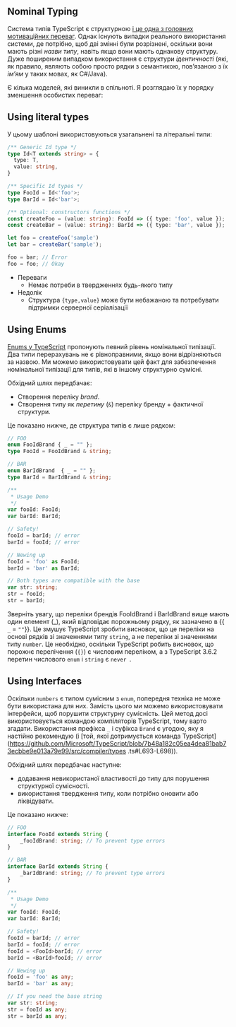 ## Nominal Typing
Система типів TypeScript є структурною [і це одна з головних мотиваційних переваг](../why-typescript.md). Однак існують випадки реального використання системи, де потрібно, щоб дві змінні були розрізнені, оскільки вони мають різні *назви типу*, навіть якщо вони мають однакову структуру. Дуже поширеним випадком використання є структури *ідентичності* (які, як правило, являють собою просто рядки з семантикою, пов’язаною з їх *ім’ям* у таких мовах, як C#/Java).

Є кілька моделей, які виникли в спільноті. Я розглядаю їх у порядку зменшення особистих переваг:

## Using literal types

У цьому шаблоні використовуються узагальнені та літеральні типи:

```ts
/** Generic Id type */
type Id<T extends string> = {
  type: T,
  value: string,
}

/** Specific Id types */
type FooId = Id<'foo'>;
type BarId = Id<'bar'>;

/** Optional: constructors functions */
const createFoo = (value: string): FooId => ({ type: 'foo', value });
const createBar = (value: string): BarId => ({ type: 'bar', value });

let foo = createFoo('sample')
let bar = createBar('sample');

foo = bar; // Error
foo = foo; // Okay
```

* Переваги
   - Немає потреби в твердженнях будь-якого типу
* Недолік
   - Структура `{type,value}` може бути небажаною та потребувати підтримки серверної серіалізації

## Using Enums
[Enums у TypeScript](../enums.md) пропонують певний рівень номінальної типізації. Два типи перерахувань не є рівноправними, якщо вони відрізняються за назвою. Ми можемо використовувати цей факт для забезпечення номінальної типізації для типів, які в іншому структурно сумісні.

Обхідний шлях передбачає:
* Створення переліку *brand*.
* Створення типу як *перетину* (`&`) переліку бренду + фактичної структури.

Це показано нижче, де структура типів є лише рядком:

```ts
// FOO
enum FooIdBrand { _ = "" };
type FooId = FooIdBrand & string;

// BAR
enum BarIdBrand  { _ = "" };
type BarId = BarIdBrand & string;

/**
 * Usage Demo
 */
var fooId: FooId;
var barId: BarId;

// Safety!
fooId = barId; // error
barId = fooId; // error

// Newing up
fooId = 'foo' as FooId;
barId = 'bar' as BarId;

// Both types are compatible with the base
var str: string;
str = fooId;
str = barId;
```

Зверніть увагу, що переліки брендів FooIdBrand і BarIdBrand вище мають один елемент (_), який відповідає порожньому рядку, як зазначено в {{` _` = `""`}}. Це змушує TypeScript зробити висновок, що це переліки на основі рядків зі значеннями типу ``string``, а не переліки зі значеннями типу ``number``. Це необхідно, оскільки TypeScript робить висновок, що порожнє перелічення (``{}``) є числовим переліком, а з TypeScript 3.6.2 перетин числового ``enum`` і ``string`` є ``never ``.

## Using Interfaces

Оскільки `numbers` є типом сумісним з `enum`, попередня техніка не може бути використана для них. Замість цього ми можемо використовувати інтерфейси, щоб порушити структурну сумісність. Цей метод досі використовується командою компіляторів TypeScript, тому варто згадати. Використання префікса `_` і суфікса `Brand` є угодою, яку я настійно рекомендую (і [той, якої дотримується команда TypeScript](https://github.com/Microsoft/TypeScript/blob/7b48a182c05ea4dea81bab73ecbbe9e013a79e99/src/compiler/types .ts#L693-L698)).

Обхідний шлях передбачає наступне:
* додавання невикористаної властивості до типу для порушення структурної сумісності.
* використання твердження типу, коли потрібно оновити або ліквідувати.

Це показано нижче:

```ts
// FOO
interface FooId extends String {
    _fooIdBrand: string; // To prevent type errors
}

// BAR
interface BarId extends String {
    _barIdBrand: string; // To prevent type errors
}

/**
 * Usage Demo
 */
var fooId: FooId;
var barId: BarId;

// Safety!
fooId = barId; // error
barId = fooId; // error
fooId = <FooId>barId; // error
barId = <BarId>fooId; // error

// Newing up
fooId = 'foo' as any;
barId = 'bar' as any;

// If you need the base string
var str: string;
str = fooId as any;
str = barId as any;
```
